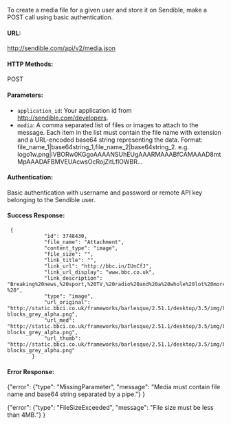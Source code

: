 To create a media file for a given user and store it on Sendible, make a POST call using basic authentication.

#### URL: ####
http://sendible.com/api/v2/media.json

#### HTTP Methods: ####
POST

#### Parameters: ####
  * `application_id`: Your application id from http://sendible.com/developers.
  * `media`:  A comma separated list of files or images to attach to the message. Each item in the list must contain the file name with extension and a URL-encoded base64 string representing the data. Format: file\_name\_1|base64string\_1,file\_name\_2|base64string\_2. e.g. logo1w.png|iVBORw0KGgoAAAANSUhEUgAAARMAAABfCAMAAAD8mtMpAAADAFBMVEUAcwsOcRojZitLflOWBR...

#### Authentication: ####
Basic authentication with username and password or remote API key belonging to the Sendible user.

#### Success Response: ####
```
 {
            "id": 3748430,
            "file_name": "Attachment",
            "content_type": "image",
            "file_size": "",
            "link_title": "",
            "link_url": "http://bbc.in/IUnCfJ",
            "link_url_display": "www.bbc.co.uk",
            "link_description": "Breaking%20news,%20sport,%20TV,%20radio%20and%20a%20whole%20lot%20more.%20The%20BBC%20informs,%20educates%20and%20entertains%20-%20",
            "type": "image",
            "url_original": "http://static.bbci.co.uk/frameworks/barlesque/2.51.1/desktop/3.5/img/blq-blocks_grey_alpha.png",
            "url_med": "http://static.bbci.co.uk/frameworks/barlesque/2.51.1/desktop/3.5/img/blq-blocks_grey_alpha.png",
            "url_thumb": "http://static.bbci.co.uk/frameworks/barlesque/2.51.1/desktop/3.5/img/blq-blocks_grey_alpha.png"
        }
```

#### Error Response: ####
{"error": {"type": "MissingParameter", "message": "Media must contain file name and base64 string separated by a pipe."} }

{"error": {"type": "FileSizeExceeded", "message": "File size must be less than 4MB."} }